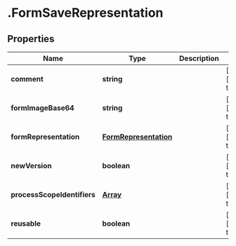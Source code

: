 # .FormSaveRepresentation

## Properties
Name | Type | Description | Notes
------------ | ------------- | ------------- | -------------
**comment** | **string** |  | [optional] [default to null]
**formImageBase64** | **string** |  | [optional] [default to null]
**formRepresentation** | [**FormRepresentation**](FormRepresentation.md) |  | [optional] [default to null]
**newVersion** | **boolean** |  | [optional] [default to null]
**processScopeIdentifiers** | [**Array<ProcessScopeIdentifierRepresentation>**](ProcessScopeIdentifierRepresentation.md) |  | [optional] [default to null]
**reusable** | **boolean** |  | [optional] [default to null]


